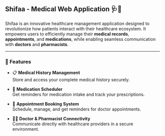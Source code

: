 ## Shifaa - Medical Web Application 🩺💊

Shifaa is an innovative healthcare management application designed to revolutionize how patients interact with their healthcare ecosystem. It empowers users to efficiently manage their **medical records**, **appointments**, and **medications**, while enabling seamless communication with **doctors** and **pharmacists**.

---

### 🚀 Features

- 📋 **Medical History Management**  
  Store and access your complete medical history securely.

- 💊 **Medication Scheduler**  
  Get reminders for medication intake and track your prescriptions.

- 📅 **Appointment Booking System**  
  Schedule, manage, and get reminders for doctor appointments.

- 👨‍⚕️ **Doctor & Pharmacist Connectivity**  
  Communicate directly with healthcare providers in a secure environment.
